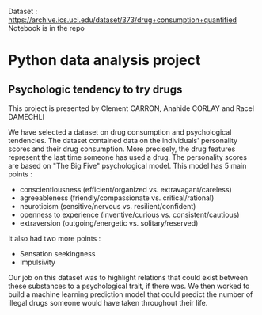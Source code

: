 Dataset : https://archive.ics.uci.edu/dataset/373/drug+consumption+quantified  
Notebook is in the repo

# Python data analysis project
## Psychologic tendency to try drugs

This project is presented by Clement CARRON, Anahide CORLAY and Racel DAMECHLI

We have selected a dataset on drug consumption and psychological tendencies. 
The dataset contained data on the individuals' personality scores and their drug consumption.
More precisely, the drug features represent the last time someone has used a drug. The personality scores are based on "The Big Five" psychological model. This model has 5 main points :
- conscientiousness (efficient/organized vs. extravagant/careless)
- agreeableness (friendly/compassionate vs. critical/rational)
- neuroticism (sensitive/nervous vs. resilient/confident)
- openness to experience (inventive/curious vs. consistent/cautious)
- extraversion (outgoing/energetic vs. solitary/reserved)  
  
It also had two more points :
- Sensation seekingness
- Impulsivity

Our job on this dataset was to highlight relations that could exist between these substances to a psychological trait, if there was. We then worked to build a machine learning prediction model that could predict the number of illegal drugs someone would have taken throughout their life.

